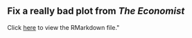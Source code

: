 ## Fix a really bad plot from <i>The Economist</i>


Click <a href="https://rawgit.com/edwcarney/Economist/master/WAV_Plot/FixEconomistPlot.html" target="_blank">here</a> to view the RMarkdown file."

